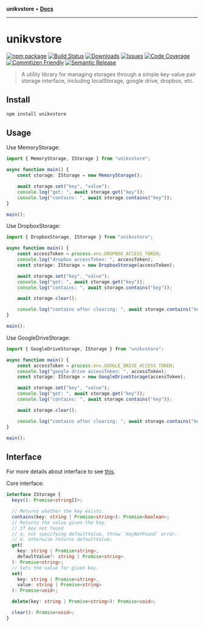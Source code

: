 **unikvstore** • [**Docs**](globals.md)

***

# unikvstore

[![npm package][npm-img]][npm-url]
[![Build Status][build-img]][build-url]
[![Downloads][downloads-img]][downloads-url]
[![Issues][issues-img]][issues-url]
[![Code Coverage][codecov-img]][codecov-url]
[![Commitizen Friendly][commitizen-img]][commitizen-url]
[![Semantic Release][semantic-release-img]][semantic-release-url]

> A utility library for managing storages through a simple key-value pair storage interface, including localStorage, google drive, dropbox, etc.

## Install

```bash
npm install unikvstore
```

## Usage

Use MemoryStorage:

```ts
import { MemoryStorage, IStorage } from "unikvstore";

async function main() {
    const storage: IStorage = new MemoryStorage();

    await storage.set("key", "value");
    console.log("get: ", await storage.get("key"));
    console.log("contains: ", await storage.contains("key"));
}

main();
```

Use DropboxStorage:

```ts
import { DropboxStorage, IStorage } from "unikvstore";

async function main() {
    const accessToken = process.env.DROPBOX_ACCESS_TOKEN;
    console.log("dropbox accessToken: ", accessToken);
    const storage: IStorage = new DropboxStorage(accessToken);

    await storage.set("key", "value");
    console.log("get: ", await storage.get("key"));
    console.log("contains: ", await storage.contains("key"));

    await storage.clear();

    console.log("contains after clearing: ", await storage.contains("key"));
}

main();
```

Use GoogleDriveStorage:

```ts
import { GoogleDriveStorage, IStorage } from "unikvstore";

async function main() {
    const accessToken = process.env.GOOGLE_DRIVE_ACCESS_TOKEN;
    console.log("google drive accessToken: ", accessToken);
    const storage: IStorage = new GoogleDriveStorage(accessToken);

    await storage.set("key", "value");
    console.log("get: ", await storage.get("key"));
    console.log("contains: ", await storage.contains("key"));

    await storage.clear();

    console.log("contains after clearing: ", await storage.contains("key"));
}

main();
```

## Interface

For more details about interface to see [this](./docs/globals.md).

Core interface:

```ts
interface IStorage {
  keys(): Promise<string[]>;

  // Returns whether the key exists.
  contains(key: string | Promise<string>): Promise<boolean>;
  // Returns the value given the key.
  // If key not found
  // a. not specifying defaultValue, throw `KeyNotFound` error.
  // b. otherwise returns defaultValue.
  get(
    key: string | Promise<string>,
    defaultValue?: string | Promise<string>
  ): Promise<string>;
  // Sets the value for given key.
  set(
    key: string | Promise<string>,
    value: string | Promise<string>
  ): Promise<void>;

  delete(key: string | Promise<string>): Promise<void>;

  clear(): Promise<void>;
}
```

[build-img]:https://github.com/ryansonshine/typescript-npm-package-template/actions/workflows/release.yml/badge.svg
[build-url]:https://github.com/ryansonshine/typescript-npm-package-template/actions/workflows/release.yml
[downloads-img]:https://img.shields.io/npm/dt/typescript-npm-package-template
[downloads-url]:https://www.npmtrends.com/typescript-npm-package-template
[npm-img]:https://img.shields.io/npm/v/typescript-npm-package-template
[npm-url]:https://www.npmjs.com/package/typescript-npm-package-template
[issues-img]:https://img.shields.io/github/issues/ryansonshine/typescript-npm-package-template
[issues-url]:https://github.com/ryansonshine/typescript-npm-package-template/issues
[codecov-img]:https://codecov.io/gh/ryansonshine/typescript-npm-package-template/branch/main/graph/badge.svg
[codecov-url]:https://codecov.io/gh/ryansonshine/typescript-npm-package-template
[semantic-release-img]:https://img.shields.io/badge/%20%20%F0%9F%93%A6%F0%9F%9A%80-semantic--release-e10079.svg
[semantic-release-url]:https://github.com/semantic-release/semantic-release
[commitizen-img]:https://img.shields.io/badge/commitizen-friendly-brightgreen.svg
[commitizen-url]:http://commitizen.github.io/cz-cli/
